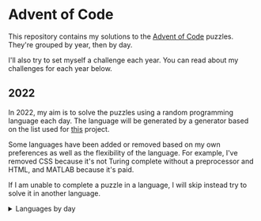 # Advent of Code

This repository contains my solutions to the
[Advent of Code](https://adventofcode.com/) puzzles. They're grouped by year,
then by day.

I'll also try to set myself a challenge each year. You can read about my
challenges for each year below.

## 2022

In 2022, my aim is to solve the puzzles using a random programming language
each day. The language will be generated by a generator based on the list used
for [this](https://perchance.org/programming-languge) project.

Some languages have been added or removed based on my own preferences as well
as the flexibility of the language. For example, I've removed CSS because it's
not Turing complete without a preprocessor and HTML, and MATLAB because it's
paid.

If I am unable to complete a puzzle in a language, I will skip instead try to
solve it in another language.

<details>
<summary>Languages by day</summary>

| Day | Language                     | Notes                                                                                       |
|-----|------------------------------|---------------------------------------------------------------------------------------------|
| 1   | [Awk](./2022/day_1)          |                                                                                             |
| 2   | [Scratch](./2022/day_2)      |                                                                                             |
| 3   | [Ladder Logic](./2022/day_3) | Ladder logic doesn't have great support for text manipulation.<br>Completed day 3 in Python |

</details>
